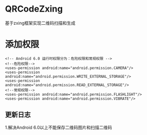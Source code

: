# QRCodeZxing
基于zxing框架实现二维码扫描和生成
# 添加权限
    <!-- Android 6.0 运行时权限分为：危险权限和常规权限 -->
    <!--危险权限-->
    <uses-permission android:name="android.permission.CAMERA"/>
    <uses-permission android:name="android.permission.WRITE_EXTERNAL_STORAGE"/>
    <uses-permission android:name="android.permission.READ_EXTERNAL_STORAGE"/>
    <!--常规权限-->
    <uses-permission android:name="android.permission.FLASHLIGHT"/>
    <uses-permission android:name="android.permission.VIBRATE"/>
    
## 更新日志
1.解决Android 6.0以上不能保存二维码图片和扫描二维码
